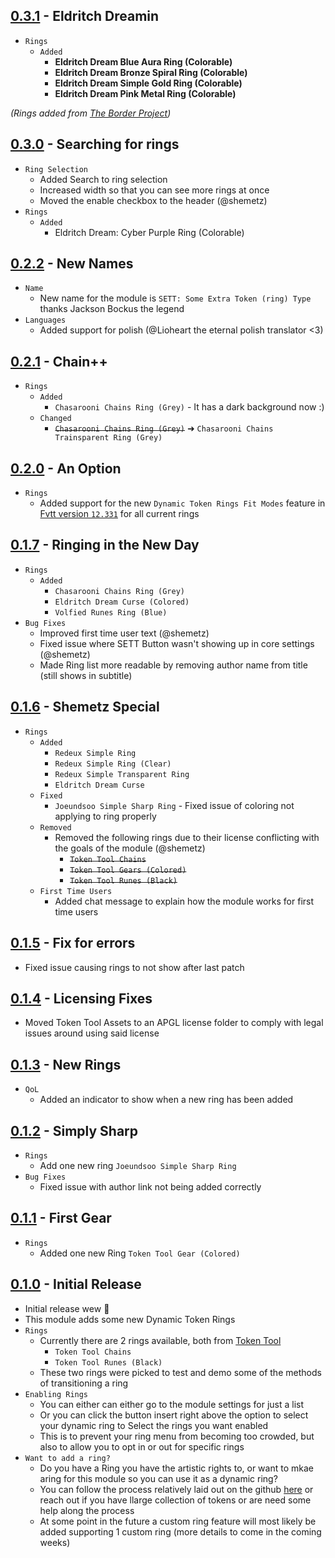 ## [0.3.1](https://github.com/ChasarooniZ/More-Dynamic-Token-Rings/compare/0.3.0...0.3.1) - Eldritch Dreamin
- `Rings`
  - `Added`
    - **Eldritch Dream Blue Aura Ring (Colorable)**
    - **Eldritch Dream Bronze Spiral Ring (Colorable)**
    - **Eldritch Dream Simple Gold Ring (Colorable)**
    - **Eldritch Dream Pink Metal Ring (Colorable)**

*(Rings added from [The Border Project](https://ko-fi.com/eldritchdream/goal?g=29))*
## [0.3.0](https://github.com/ChasarooniZ/More-Dynamic-Token-Rings/compare/0.2.2...0.3.0) - Searching for rings
- `Ring Selection`
  - Added Search to ring selection
  - Increased width so that you can see more rings at once
  - Moved the enable checkbox to the header (@shemetz)
- `Rings`
  - `Added`
    - Eldritch Dream: Cyber Purple Ring (Colorable)
## [0.2.2](https://github.com/ChasarooniZ/More-Dynamic-Token-Rings/compare/0.2.1...0.2.2) - New Names
- `Name`
  - New name for the module is `SETT: Some Extra Token (ring) Type` thanks Jackson Bockus the legend
- `Languages`
  - Added support for polish (@Lioheart the eternal polish translator <3)
## [0.2.1](https://github.com/ChasarooniZ/More-Dynamic-Token-Rings/compare/0.2.0...0.2.1) - Chain++
- `Rings`
  - `Added`
    - `Chasarooni Chains Ring (Grey)` - It has a dark background now :)
  - `Changed`
    - ~~`Chasarooni Chains Ring (Grey)`~~ ➜ `Chasarooni Chains Trainsparent Ring (Grey)`
## [0.2.0](https://github.com/ChasarooniZ/More-Dynamic-Token-Rings/compare/0.1.7...0.2.0) - An Option
- `Rings`
  - Added support for the new `Dynamic Token Rings Fit Modes` feature in [Fvtt version `12.331`](https://foundryvtt.com/releases/12.331) for all current rings
## [0.1.7](https://github.com/ChasarooniZ/More-Dynamic-Token-Rings/compare/0.1.6...0.1.7) - Ringing in the New Day
- `Rings`
  - `Added`
    - `Chasarooni Chains Ring (Grey)`
    - `Eldritch Dream Curse (Colored)`
    - `Volfied Runes Ring (Blue)`
- `Bug Fixes`
  - Improved first time user text (@shemetz)
  - Fixed issue where SETT Button wasn't showing up in core settings (@shemetz)
  - Made Ring list more readable by removing author name from title (still shows in subtitle)
## [0.1.6](https://github.com/ChasarooniZ/More-Dynamic-Token-Rings/compare/0.1.5...0.1.6) - Shemetz Special
- `Rings`
  - `Added`
    - `Redeux Simple Ring`
    - `Redeux Simple Ring (Clear)`
    - `Redeux Simple Transparent Ring`
    - `Eldritch Dream Curse`
  - `Fixed`
    - `Joeundsoo Simple Sharp Ring` - Fixed issue of coloring not applying to ring properly
  - `Removed`
    - Removed the following rings due to their license conflicting with the goals of the module (@shemetz)
      - ~~`Token Tool Chains`~~
      - ~~`Token Tool Gears (Colored)`~~
      - ~~`Token Tool Runes (Black)`~~
  - `First Time Users`
    - Added chat message to explain how the module works for first time users
  
## [0.1.5](https://github.com/ChasarooniZ/More-Dynamic-Token-Rings/compare/0.1.4...0.1.5) - Fix for errors
- Fixed issue causing rings to not show after last patch

## [0.1.4](https://github.com/ChasarooniZ/More-Dynamic-Token-Rings/compare/0.1.3...0.1.4) - Licensing Fixes
- Moved Token Tool Assets to an APGL license folder to comply with legal issues around using said license

## [0.1.3](https://github.com/ChasarooniZ/More-Dynamic-Token-Rings/compare/0.1.2...0.1.3) - New Rings
- `QoL`
  - Added an indicator to show when a new ring has been added
## [0.1.2](https://github.com/ChasarooniZ/More-Dynamic-Token-Rings/compare/0.1.1...0.1.2) - Simply Sharp
- `Rings`
  - Add one new ring  `Joeundsoo Simple Sharp Ring`
- `Bug Fixes`
  - Fixed issue with author link not being added correctly
## [0.1.1](https://github.com/ChasarooniZ/More-Dynamic-Token-Rings/compare/0.1.0...0.1.1) - First Gear
- `Rings`
  - Added one new Ring `Token Tool Gear (Colored)`
## [0.1.0](https://github.com/ChasarooniZ/More-Dynamic-Token-Rings/compare/0.0.1...0.0.31) - Initial Release
- Initial release wew 🥳
- This module adds some new Dynamic Token Rings
- `Rings`
  - Currently there are 2 rings available, both from [Token Tool](https://www.rptools.net/toolbox/token-tool/)
    - `Token Tool Chains`
    - `Token Tool Runes (Black)`
  - These two rings were picked to test and demo some of the methods of transitioning a ring
- `Enabling Rings`
  - You can either can either go to the module settings for just a list
  - Or you can click the button insert right above the option to select your dynamic ring to Select the rings you want enabled
  - This is to prevent your ring menu from becoming too crowded, but also to allow you to opt in or out for specific rings
- `Want to add a ring?`
  - Do you have a Ring you have the artistic rights to, or want to mkae aring for this module so you can use it as a dynamic ring?
  - You can follow the process relatively laid out on the github [here](https://github.com/ChasarooniZ/More-Dynamic-Token-Rings?tab=readme-ov-file#creating-new-rings) or reach out if you have llarge collection of tokens or are need some help along the process
  - At some point in the future a custom ring feature will most likely be added supporting 1 custom ring (more details to come in the coming weeks)
